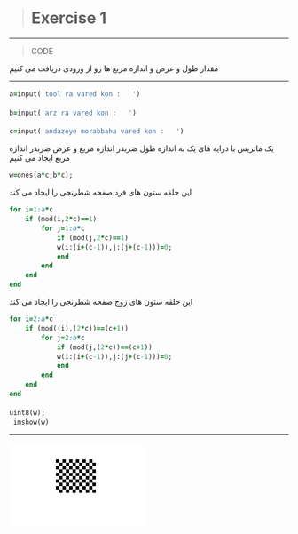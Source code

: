> # Exercise 1
 
***
>CODE
>
مقدار طول و عرض و اندازه مربع ها رو از ورودی دریافت می کنیم
***
```ruby
a=input('tool ra vared kon :   ')

b=input('arz ra vared kon :   ')

c=input('andazeye morabbaha vared kon :   ')
```

یک ماتریس  با درایه های یک به اندازه طول ضربدر اندازه مربع و عرض ضربدر اندازه مربع ایجاد می کنیم
```ruby
w=ones(a*c,b*c);
```
این حلقه ستون های فرد صفحه شطرنجی را ایجاد می کند
```ruby
for i=1:a*c
    if (mod(i,2*c)==1)
        for j=1:b*c
            if (mod(j,2*c)==1)
            w(i:(i+(c-1)),j:(j+(c-1)))=0;
            end
        end
    end
end
```
این حلقه ستون های زوج صفحه شطرنجی را ایجاد می کند
```ruby
for i=2:a*c
    if (mod((i),(2*c))==(c+1))
        for j=2:b*c
            if (mod(j,(2*c))==(c+1))
            w(i:(i+(c-1)),j:(j+(c-1)))=0;
            end
        end
    end
end
    
uint8(w);
 imshow(w)
```
***
![alt text](https://github.com/semnan-university-ai/image-processing-class/blob/main/excersiecs/afsaneh427726/1/soal1.jpg)


 
 
 
